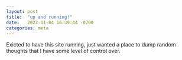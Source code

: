 ```yaml
---
layout: post
title:  "up and running!"
date:   2022-11-04 16:39:44 -0700
categories: meta
---
```

Exicted to have this site running, just wanted a place to dump random thoughts that I have some level of control over.